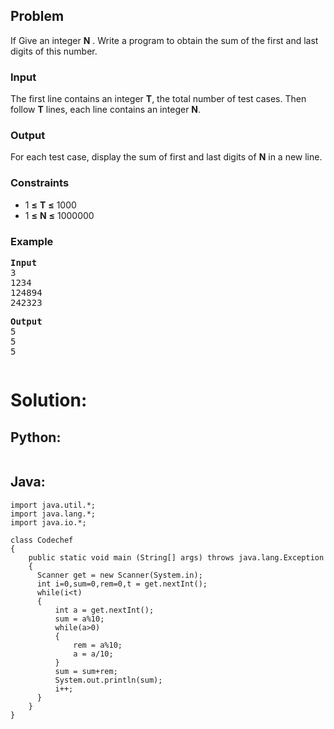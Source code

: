 <div id="problem-statement" class="_problemBody_lulsq_29 print"><h2>Problem</h2>
<p>
If Give an integer <b>N</b> . Write a program to obtain the sum of the first and last digits of this number.
</p>
<h3>Input</h3>
<p> 
</p><p>The first line contains an integer <b>T</b>, the total number of test cases. Then follow <b>T</b> lines, each line contains an integer <b>N</b>.</p>
<p></p>
<h3>Output</h3>
<p>For each test case, display the sum of first and last digits of <b>N</b> in a new line.</p>
<h3>Constraints</h3>
<ul>
<li>1 <b>≤</b> <b>T</b> <b>≤</b> 1000</li>
<li>1 <b>≤</b> <b>N</b> <b>≤</b> 1000000</li>
</ul>
<h3>Example</h3>
<pre><b>Input</b>
3 
1234
124894
242323
<p><b>Output</b>
5
5
5
</p></pre><p></p></div>

# Solution:

## Python:
```
```

## Java:
```
import java.util.*;
import java.lang.*;
import java.io.*;

class Codechef
{
	public static void main (String[] args) throws java.lang.Exception
	{
	  Scanner get = new Scanner(System.in);
	  int i=0,sum=0,rem=0,t = get.nextInt();
	  while(i<t)
	  {
	      int a = get.nextInt();
	      sum = a%10;
	      while(a>0)
	      {
	          rem = a%10;
	          a = a/10;
	      }
	      sum = sum+rem;
	      System.out.println(sum);
	      i++;
	  }
	}
}
```
